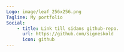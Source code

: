 ```yaml
---
Logo: image/leaf_256x256.png
Tagline: My portfolio
Social:
    - title: Link till sidans github-repo.
      url: https://github.com/signeskold
      icon: github
---
```

